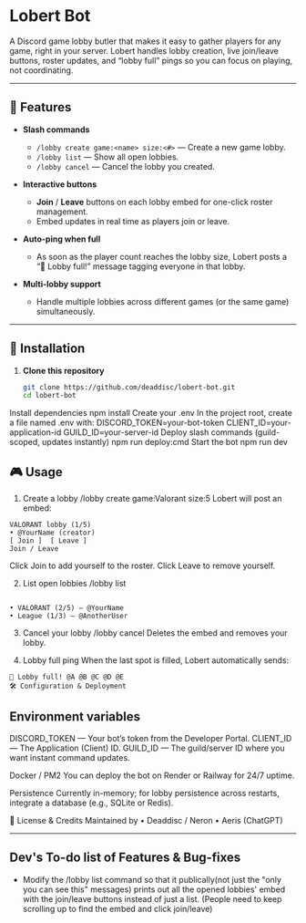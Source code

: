 # Lobert Bot

A Discord game lobby butler that makes it easy to gather players for any game, right in your server. Lobert handles lobby creation, live join/leave buttons, roster updates, and “lobby full” pings so you can focus on playing, not coordinating.

---

## 🌟 Features

- **Slash commands**  
  - `/lobby create game:<name> size:<#>` — Create a new game lobby.  
  - `/lobby list` — Show all open lobbies.  
  - `/lobby cancel` — Cancel the lobby you created.

- **Interactive buttons**  
  - **Join** / **Leave** buttons on each lobby embed for one-click roster management.  
  - Embed updates in real time as players join or leave.

- **Auto-ping when full**  
  - As soon as the player count reaches the lobby size, Lobert posts a “🚀 Lobby full!” message tagging everyone in that lobby.

- **Multi-lobby support**  
  - Handle multiple lobbies across different games (or the same game) simultaneously.

---

## 🚀 Installation

1. **Clone this repository**  
   ```bash
   git clone https://github.com/deaddisc/lobert-bot.git
   cd lobert-bot
Install dependencies
npm install
Create your .env
In the project root, create a file named .env with:
DISCORD_TOKEN=your-bot-token
CLIENT_ID=your-application-id
GUILD_ID=your-server-id
Deploy slash commands (guild-scoped, updates instantly)
npm run deploy:cmd
Start the bot
npm run dev

## 🎮 Usage

1. Create a lobby
/lobby create game:Valorant size:5
Lobert will post an embed:

```embed
VALORANT lobby (1/5)
• @YourName (creator)
[ Join ]  [ Leave ]
Join / Leave
```
Click Join to add yourself to the roster.
Click Leave to remove yourself.

2. List open lobbies
/lobby list

```Replies (ephemeral):

• VALORANT (2/5) – @YourName
• League (1/3) – @AnotherUser
```

3. Cancel your lobby
/lobby cancel
Deletes the embed and removes your lobby.

4. Lobby full ping
When the last spot is filled, Lobert automatically sends:

```embed
🚀 Lobby full! @A @B @C @D @E
🛠️ Configuration & Deployment
```

## Environment variables
DISCORD_TOKEN — Your bot’s token from the Developer Portal.
CLIENT_ID — The Application (Client) ID.
GUILD_ID — The guild/server ID where you want instant command updates.

Docker / PM2
You can deploy the bot on Render or Railway for 24/7 uptime.

Persistence
Currently in-memory; for lobby persistence across restarts, integrate a database (e.g., SQLite or Redis).

📄 License & Credits
Maintained by
• Deaddisc / Neron
• Aeris (ChatGPT)

---

## Dev's To-do list of Features & Bug-fixes
- Modify the /lobby list command so that it publically(not just the "only you can see this" messages) prints out all the opened lobbies' embed with the join/leave buttons instead of just a list. (People need to keep scrolling up to find the embed and click join/leave)
